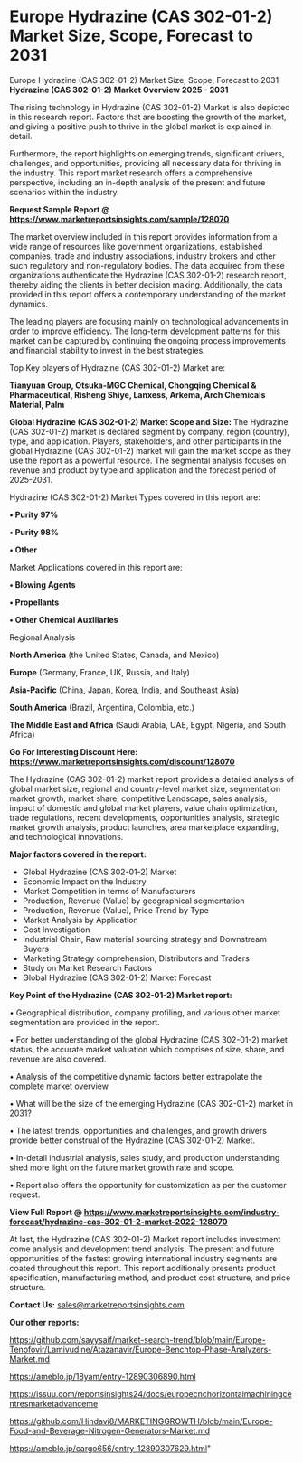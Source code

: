 # Europe Hydrazine (CAS 302-01-2) Market Size, Scope, Forecast to 2031
 Europe Hydrazine (CAS 302-01-2) Market Size, Scope, Forecast to 2031
<Strong> Hydrazine (CAS 302-01-2) Market Overview 2025 - 2031</strong>

The rising technology in Hydrazine (CAS 302-01-2) Market is also depicted in this research report. Factors that are boosting the growth of the market, and giving a positive push to thrive in the global market is explained in detail.

Furthermore, the report highlights on emerging trends, significant drivers, challenges, and opportunities, providing all necessary data for thriving in the industry. This report market research offers a comprehensive perspective, including an in-depth analysis of the present and future scenarios within the industry.

<strong>Request Sample Report @ <a href=https://www.marketreportsinsights.com/sample/128070>https://www.marketreportsinsights.com/sample/128070</a></strong>

The market overview included in this report provides information from a wide range of resources like government organizations, established companies, trade and industry associations, industry brokers and other such regulatory and non-regulatory bodies. The data acquired from these organizations authenticate the Hydrazine (CAS 302-01-2) research report, thereby aiding the clients in better decision making. Additionally, the data provided in this report offers a contemporary understanding of the market dynamics.

The leading players are focusing mainly on technological advancements in order to improve efficiency. The long-term development patterns for this market can be captured by continuing the ongoing process improvements and financial stability to invest in the best strategies.

Top Key players of Hydrazine (CAS 302-01-2) Market are:

<strong>Tianyuan Group, Otsuka-MGC Chemical, Chongqing Chemical & Pharmaceutical, Risheng Shiye, Lanxess, Arkema, Arch Chemicals Material, Palm</strong>

<strong><b>Global Hydrazine (CAS 302-01-2) Market Scope and Size:</b></strong>
The Hydrazine (CAS 302-01-2) market is declared segment by company, region (country), type, and application. Players, stakeholders, and other participants in the global Hydrazine (CAS 302-01-2) market will gain the market scope as they use the report as a powerful resource. The segmental analysis focuses on revenue and product by type and application and the forecast period of 2025-2031.

Hydrazine (CAS 302-01-2) Market Types covered in this report are:

<strong>• Purity 97%

• Purity 98%

• Other</strong>

Market Applications covered in this report are:

<strong>• Blowing Agents

• Propellants

• Other Chemical Auxiliaries</strong> 

Regional Analysis

<strong>North America</strong> (the United States, Canada, and Mexico)

<strong>Europe</strong> (Germany, France, UK, Russia, and Italy)

<strong>Asia-Pacific</strong> (China, Japan, Korea, India, and Southeast Asia)

<strong>South America</strong> (Brazil, Argentina, Colombia, etc.)

<strong>The Middle East and Africa</strong> (Saudi Arabia, UAE, Egypt, Nigeria, and South Africa)

<strong>Go For Interesting Discount Here: <a href=https://www.marketreportsinsights.com/discount/128070>https://www.marketreportsinsights.com/discount/128070</a></strong>

The Hydrazine (CAS 302-01-2) market report provides a detailed analysis of global market size, regional and country-level market size, segmentation market growth, market share, competitive Landscape, sales analysis, impact of domestic and global market players, value chain optimization, trade regulations, recent developments, opportunities analysis, strategic market growth analysis, product launches, area marketplace expanding, and technological innovations.

<strong><b>Major factors covered in the report:</b></strong>
<ul>
  <li>Global Hydrazine (CAS 302-01-2) Market </li>
  <li>Economic Impact on the Industry</li>
  <li>Market Competition in terms of Manufacturers</li>
  <li>Production, Revenue (Value) by geographical segmentation</li>
  <li>Production, Revenue (Value), Price Trend by Type</li>
  <li>Market Analysis by Application</li>
  <li>Cost Investigation</li>
  <li>Industrial Chain, Raw material sourcing strategy and Downstream Buyers</li>
  <li>Marketing Strategy comprehension, Distributors and Traders</li>
  <li>Study on Market Research Factors</li>
  <li>Global Hydrazine (CAS 302-01-2) Market Forecast</li>
</ul>

<strong><b>Key Point of the Hydrazine (CAS 302-01-2) Market report:</b></strong>

• Geographical distribution, company profiling, and various other market segmentation are provided in the report.

• For better understanding of the global Hydrazine (CAS 302-01-2) market status, the accurate market valuation which comprises of size, share, and revenue are also covered.

• Analysis of the competitive dynamic factors better extrapolate the complete market overview

• What will be the size of the emerging Hydrazine (CAS 302-01-2) market in 2031?

• The latest trends, opportunities and challenges, and growth drivers provide better construal of the Hydrazine (CAS 302-01-2) Market.

• In-detail industrial analysis, sales study, and production understanding shed more light on the future market growth rate and scope.

• Report also offers the opportunity for customization as per the customer request.

<strong><b>View Full Report @ <a href=https://www.marketreportsinsights.com/industry-forecast/hydrazine-cas-302-01-2-market-2022-128070>https://www.marketreportsinsights.com/industry-forecast/hydrazine-cas-302-01-2-market-2022-128070</a></b></strong>


At last, the Hydrazine (CAS 302-01-2) Market report includes investment come analysis and development trend analysis. The present and future opportunities of the fastest growing international industry segments are coated throughout this report. This report additionally presents product specification, manufacturing method, and product cost structure, and price structure.

<strong>Contact Us:</strong>
sales@marketreportsinsights.com

<strong>Our other reports:</strong>

<a href=https://github.com/sayysaif/market-search-trend/blob/main/Europe-Tenofovir/Lamivudine/Atazanavir/Europe-Benchtop-Phase-Analyzers-Market.md>https://github.com/sayysaif/market-search-trend/blob/main/Europe-Tenofovir/Lamivudine/Atazanavir/Europe-Benchtop-Phase-Analyzers-Market.md</a>

<a href=https://ameblo.jp/18yam/entry-12890306890.html>https://ameblo.jp/18yam/entry-12890306890.html</a>

<a href=https://issuu.com/reportsinsights24/docs/europecnchorizontalmachiningcentresmarketadvanceme>https://issuu.com/reportsinsights24/docs/europecnchorizontalmachiningcentresmarketadvanceme</a>

<a href=https://github.com/Hindavi8/MARKETINGGROWTH/blob/main/Europe-Food-and-Beverage-Nitrogen-Generators-Market.md>https://github.com/Hindavi8/MARKETINGGROWTH/blob/main/Europe-Food-and-Beverage-Nitrogen-Generators-Market.md</a>

<a href=https://ameblo.jp/cargo656/entry-12890307629.html>https://ameblo.jp/cargo656/entry-12890307629.html</a>"
